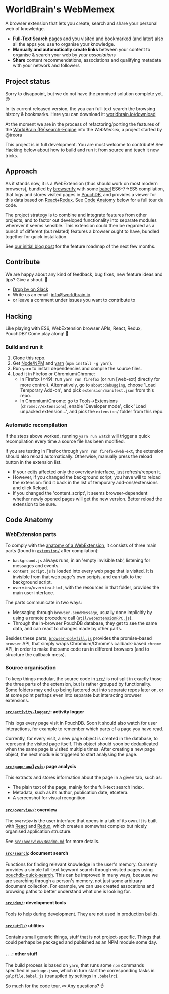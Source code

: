 # WorldBrain's WebMemex

A browser extension that lets you create, search and share your personal web of knowledge.

 - **Full-Text Search** pages and you visited and bookmarked (and later) also all the apps you use to organise your knowledge.
 - **Manually and automatically create links** between your content to organise & search your web by *your associations*
 - **Share** content recommendations, associations and qualifying metadata with your network and followers


## Project status

Sorry to disappoint, but we do not have the promised solution complete yet. :unamused:

In its current released version, the you can full-text search the browsing history & bookmarks.
Here you can download it: [worldbrain.io/download](http://worldbrain.io/download)

At the moment we are in the process of refactoring/porting the features of the [WorldBrain (Re)search-Engine](https://github.com/WorldBrain/Research-Engine/) into the *WebMemex*, a project started by [@treora](https://github.com/Treora)

This project is in full development. You are most welcome to contribute! See
[Hacking](#hacking) below about how to build and run it from source and teach it
new tricks.


## Approach

As it stands now, it is a WebExtension (thus should work on most modern
browsers), bundled by [browserify](http://browserify.org) with some
[babel](https://babeljs.io) ES6–7→ES5 compilation, that logs and stores visited
pages in [PouchDB](https://pouchdb.com), and provides a viewer for this data
based on
[React](https://facebook.github.io/react/)+[Redux](http://redux.js.org/). See
[Code Anatomy](#code-anatomy) below for a full tour du code.

The project strategy is to combine and integrate features from other projects,
and to factor out developed functionality into separate modules wherever it
seems sensible. This extension could then be regarded as a bunch of different
(but related) features a browser ought to have, bundled together for quick
installation.

See [our initial blog post](https://blog.webmemex.org/2017/01/05/roadmap/)
for the feature roadmap of the next few months.


## Contribute

We are happy about any kind of feedback, bug fixes, new feature ideas and tips?
Give a shout. :loudspeaker:

- [Drop by on Slack](http://join-worldbrain.herokuapp.com)
- Write us an email: info@worldbrain.io
- or leave a comment under issues you want to contribute to


## Hacking

Like playing with ES6, WebExtension browser APIs, React, Redux, PouchDB? Come
play along! :tada:

### Build and run it

1. Clone this repo.
2. Get [Node/NPM](https://nodejs.org) and [yarn](https://yarnpkg.com)
   (`npm install -g yarn`).
3. Run `yarn` to install dependencies and compile the source files.
4. Load it in Firefox or Chromium/Chrome:
    * In Firefox (≥49): run `yarn run firefox` (or run [web-ext] directly for more control).
      Alternatively, go to `about:debugging`, choose 'Load Temporary Add-on', and pick
      `extension/manifest.json` from this repo.
    * In Chromium/Chrome: go to Tools→Extensions (`chrome://extensions`), enable 'Developer mode',
      click 'Load unpacked extension...', and pick the `extension/` folder from this repo.

### Automatic recompilation

If the steps above worked, running `yarn run watch` will trigger a quick
recompilation every time a source file has been modified.

If you are testing in Firefox through `yarn run firefox`/`web-ext`, the extension should also reload
automatically. Otherwise, manually press the reload button in the extension list.

- If your edits affected only the overview interface, just refresh/reopen it.
- However, if you changed the background script, you have will to reload the
  extension: find it back in the list of temporary add-ons/extensions and click
  Reload.
- If you changed the 'content_script', it seems browser-dependent whether newly
  opened pages will get the new version. Better reload the extension to be sure.


## Code Anatomy

### WebExtension parts

To comply with the [anatomy of a WebExtension](https://developer.mozilla.org/en-US/Add-ons/WebExtensions/Anatomy_of_a_WebExtension),
it consists of three main parts (found in [`extension/`](extension/) after
compilation):

- `background.js` always runs, in an 'empty invisible tab', listening for
  messages and events.
- `content_script.js` is loaded into every web page that is visited. It is
  invisible from that web page's own scripts, and can talk to the background
  script.
- `overview/overview.html`, with the resources in that folder, provides the main
  user interface.

The parts communicate in two ways:
- Messaging through `browser.sendMessage`, usually done implicitly by using a
  remote procedure call ([`util/webextensionRPC.js`](src/util/webextensionRPC.js)).
- Through the in-browser PouchDB database, they get to see the same data, and
  can react to changes made by other parts.

Besides these parts,
[`browser-polyfill.js`](https://github.com/mozilla/webextension-polyfill/)
provides the promise-based `browser` API, that simply wraps Chromium/Chrome's
callback-based `chrome` API, in order to make the same code run in different
browsers (and to structure the callback mess).

### Source organisation

To keep things modular, the source code in [`src/`](src/) is not split in
exactly those the three parts of the extension, but is rather grouped by
functionality. Some folders may end up being factored out into separate repos
later on, or at some point perhaps even into separate but interacting browser
extensions.

#### [`src/activity-logger/`](src/activity-logger/): activity logger

This logs every page visit in PouchDB. Soon it should also watch for user
interactions, for example to remember which parts of a page you have read.

Currently, for every visit, a new page object is created in the database, to
represent the visited page itself. This object should soon be deduplicated when
the same page is visited multiple times. After creating a new page object,
the next module is triggered to start analysing the page.

#### [`src/page-analysis`](src/page-analysis/): page analysis

This extracts and stores information about the page in a given tab, such as:
- The plain text of the page, mainly for the full-text
search index.
- Metadata, such as its author, publication date, etcetera.
- A screenshot for visual recognition.

#### [`src/overview/`](src/overview/): overview

The `overview` is the user interface that opens in a tab of its own. It is built
with [React](https://facebook.github.io/react/) and [Redux](http://redux.js.org/),
which create a somewhat complex but nicely organised application structure.

See [`src/overview/Readme.md`](src/overview/Readme.md) for more details.

#### [`src/search`](src/search/): document search

Functions for finding relevant knowledge in the user's memory. Currently
provides a simple full-text keyword search through visited pages using
[pouchdb-quick-search](https://github.com/nolanlawson/pouchdb-quick-search).
This can be improved in many ways, because we are searching through a person's
memory, not just some arbitrary document collection. For example, we can use
created assocations and browsing paths to better understand what one is looking
for.

#### [`src/dev/`](src/dev/): development tools

Tools to help during development. They are not used in production builds.

#### [`src/util/`](src/util): utilities

Contains small generic things, stuff that is not project-specific. Things that
could perhaps be packaged and published as an NPM module some day.

#### `...`: other stuff

The build process is based on `yarn`, that runs some `npm` commands specified in
`package.json`, which in turn start the corresponding tasks in
`gulpfile.babel.js` (transpiled by settings in `.babelrc`).

So much for the code tour. :zzz:  Any questions? :point_up:

